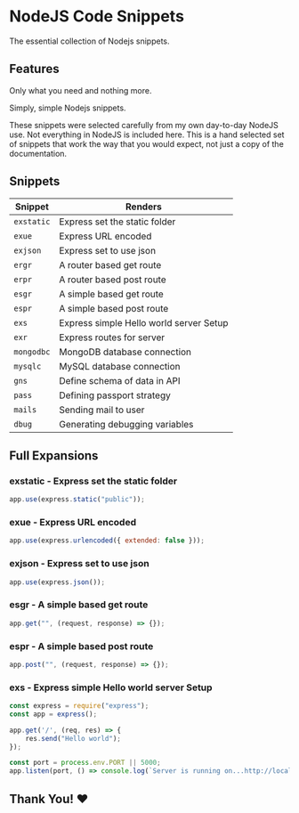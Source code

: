 # NodeJS Code Snippets

The essential collection of Nodejs snippets.

## Features

Only what you need and nothing more.

Simply, simple Nodejs snippets.

These snippets were selected carefully from my own day-to-day NodeJS use. Not
everything in NodeJS is included here. This is a hand selected set of snippets
that work the way that you would expect, not just a copy of the documentation.

## Snippets

| Snippet    | Renders                                  |
| ---------- | ---------------------------------------- |
| `exstatic` | Express set the static folder            |
| `exue`     | Express URL encoded                      |
| `exjson`   | Express set to use json                  |
| `ergr`     | A router based get route                 |
| `erpr`     | A router based post route                |
| `esgr`     | A simple based get route                 |
| `espr`     | A simple based post route                |
| `exs`      | Express simple Hello world server Setup  |
| `exr`      | Express routes for server                |
| `mongodbc` | MongoDB database connection              |
| `mysqlc`   | MySQL database connection                |
| `gns`      | Define schema of data in API             |
| `pass`     | Defining passport strategy               |
| `mails`    | Sending mail to user                     |
| `dbug`     | Generating debugging variables           |

## Full Expansions

### exstatic - Express set the static folder

```javascript
app.use(express.static("public"));
```

### exue - Express URL encoded

```javascript
app.use(express.urlencoded({ extended: false }));
```

### exjson - Express set to use json

```javascript
app.use(express.json());
```

### esgr - A simple based get route

```javascript
app.get("", (request, response) => {});
```

### espr - A simple based post route

```javascript
app.post("", (request, response) => {});
```

### exs - Express simple Hello world server Setup

```javascript
const express = require("express");
const app = express();

app.get('/', (req, res) => {
    res.send("Hello world");
});

const port = process.env.PORT || 5000;
app.listen(port, () => console.log(`Server is running on...http://localhost:${port}`));
```

## Thank You! ❤️
